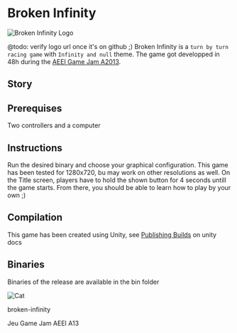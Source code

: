# Broken Infinity
![Broken Infinity Logo](http://raw.github.com/unicroft/broken-infinity/master/logo.png)

@todo: verify logo url once it's on github ;)
Broken Infinity is a `turn by turn` `racing game` with `Infinity and null` theme. The game got developped in 48h during the [AEEI Game Jam A2013](http://www.jam.aeei.ca/).

## Story


## Prerequises

Two controllers and a computer

## Instructions

Run the desired binary and choose your graphical configuration. This game has been tested for 1280x720, bu may work on other resolutions as well. On the Title screen, players have to hold the shown button for 4 seconds untill the game starts. From there, you should be able to learn how to play by your own ;)

## Compilation

This game has been created using Unity, see [Publishing Builds](http://docs.unity3d.com/Documentation/Manual/PublishingBuilds.html) on unity docs

## Binaries

Binaries of the release are available in the bin folder

![Cat](http://i.imgur.com/U8qVmSz.gif)

broken-infinity

Jeu Game Jam AEEI A13


